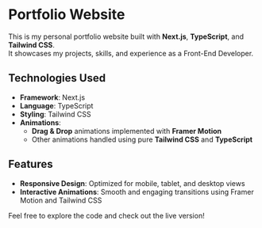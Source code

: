 # Portfolio Website

This is my personal portfolio website built with **Next.js**, **TypeScript**, and **Tailwind CSS**.  
It showcases my projects, skills, and experience as a Front-End Developer.

## Technologies Used
- **Framework**: Next.js  
- **Language**: TypeScript  
- **Styling**: Tailwind CSS  
- **Animations**:  
  - **Drag & Drop** animations implemented with **Framer Motion**  
  - Other animations handled using pure **Tailwind CSS** and **TypeScript**

## Features
- **Responsive Design**: Optimized for mobile, tablet, and desktop views
- **Interactive Animations**: Smooth and engaging transitions using Framer Motion and Tailwind CSS

Feel free to explore the code and check out the live version!
